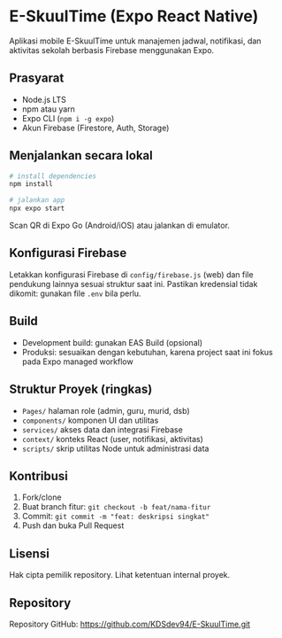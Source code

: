 # E-SkuulTime (Expo React Native)

Aplikasi mobile E-SkuulTime untuk manajemen jadwal, notifikasi, dan aktivitas sekolah berbasis Firebase menggunakan Expo.

## Prasyarat
- Node.js LTS
- npm atau yarn
- Expo CLI (`npm i -g expo`)
- Akun Firebase (Firestore, Auth, Storage)

## Menjalankan secara lokal
```bash
# install dependencies
npm install

# jalankan app
npx expo start
```
Scan QR di Expo Go (Android/iOS) atau jalankan di emulator.

## Konfigurasi Firebase
Letakkan konfigurasi Firebase di `config/firebase.js` (web) dan file pendukung lainnya sesuai struktur saat ini. Pastikan kredensial tidak dikomit: gunakan file `.env` bila perlu.

## Build
- Development build: gunakan EAS Build (opsional)
- Produksi: sesuaikan dengan kebutuhan, karena project saat ini fokus pada Expo managed workflow

## Struktur Proyek (ringkas)
- `Pages/` halaman role (admin, guru, murid, dsb)
- `components/` komponen UI dan utilitas
- `services/` akses data dan integrasi Firebase
- `context/` konteks React (user, notifikasi, aktivitas)
- `scripts/` skrip utilitas Node untuk administrasi data

## Kontribusi
1. Fork/clone
2. Buat branch fitur: `git checkout -b feat/nama-fitur`
3. Commit: `git commit -m "feat: deskripsi singkat"`
4. Push dan buka Pull Request

## Lisensi
Hak cipta pemilik repository. Lihat ketentuan internal proyek.

## Repository
Repository GitHub: https://github.com/KDSdev94/E-SkuulTime.git
